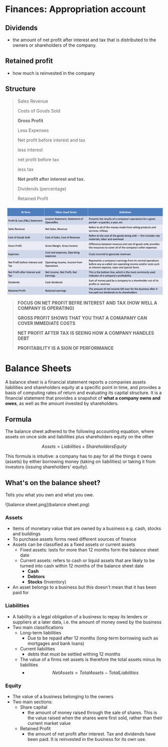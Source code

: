 # Finances: Appropriation account

## Dividends
 - the amount of net profit after interest and tax that is distributed to the owners or shareholders of the company.

## Retained profit
- how much is reinvested in the company


## Structure

>Sales Revenue
> 
>Costs of Goods Sold
> 
>**Gross Profit**
> 
>Less Expenses
> 
>Net profit before interest and tax
> 
>less interest
> 
>net profit before tax
> 
>less tax 
> 
>**Net profit after interest and tax.**
>
> Dividends (percentage)
> 
> Retained Profit


![definitions.png](definitions.png)

> **FOCUS ON NET PROFIT BEFRE INTEREST AND TAX (HOW WELL A COMPANY IS OPERATING)**
> 
> **GROSS PROFIT SHOWS THAT YOU THAT A COMAPANY CAN COVER IMMEDIATE COSTS**
> 
> **NET PROFIT AFTER TAX IS SEEING HOW A COMPANY HANDLES DEBT**
> 
> **PROFITABILITY IS A SIGN OF PERFORMANCE**


# Balance Sheets

A balance sheet is a financial statement reports a companies assets liabilities and shareholders equity at a specific point in time, and provides a basis of computing rates of return and evaluating its capital structure. It is a financial statement that provides a snapshot of **what a company owns and owes**, as well as the amount invested by shareholders.

## Formula
The balance sheet adhered to the following accounting equation, where assets on once side and liabilities plus shareholders equity on the other

$$Assets = Liabilities + ShareholdersEquity$$

This formula is intuitive: a company has to pay for all the things it owns (assets) by either borrowing money (taking on liabilities) or taking it from investors (issuing shareholders' equity).


## What's on the balance sheet?

Tells you what you own and what you owe.

![balance sheet.png](balance sheet.png)


### Assets

 - Items of monetary value that are owned by a business e.g. cash, stocks and buildings
 - To purchase assets forms need different sources of finance
 - Assets can be classified as a fixed assets or current assets
	 - Fixed assets: lasts for more than 12 months form the balance sheet date
	 - Current assets: refers to cash or liquid assets that are likely to be turned into cash within 12 months of the balance sheet date
		 - **Cash**
		 - **Debtors**
		 - **Stocks** (Inventory)
 - An asset belongs to a business but this doesn't mean that it has been paid for



### Liabilities

 - A liability is a legal obligation of a business to repay its lenders or suppliers at a later data, i.e. the amount of money owed by the business
 - Two main classifications
	 - Long-term liabilities
		 - Due to be repaid after 12 months (long-term borrowing such as mortgages and bank loans)
	 - Current liabilities
		 - debts that must be settled withing 12 months
	 - The value of a firms net assets is therefore the total assets minus its liabilities
		 - $$NetAssets = TotalAssets - Total Liabilities$$



### Equity
 - The value of a business belonging to the owners
 - Two main sections:
	 - Share capital
		 - the amount of money raised through the sale of shares. This is the value raised when the shares were first sold, rather than their current market value
	 - Retained Profit
		 - the amount of net profit after interest. Tax and dividends have been paid. It is reinvested in the business for its own use.




